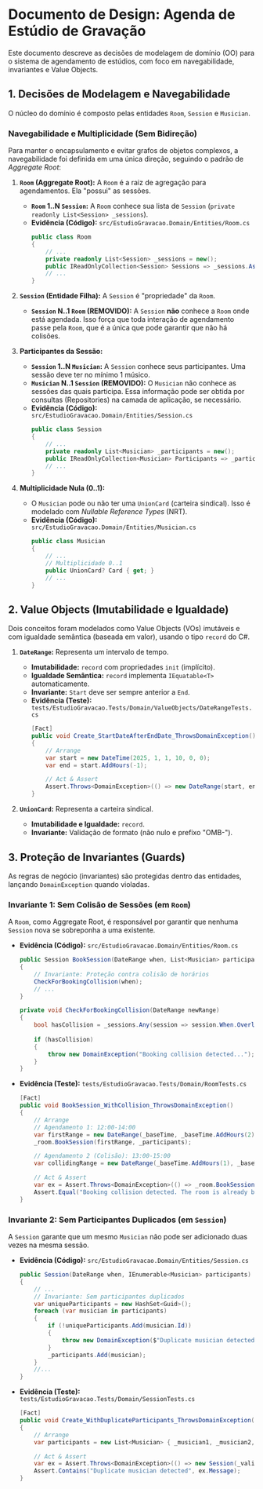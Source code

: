 # Documento de Design: Agenda de Estúdio de Gravação

Este documento descreve as decisões de modelagem de domínio (OO) para o sistema de agendamento de estúdios, com foco em navegabilidade, invariantes e Value Objects.

## 1. Decisões de Modelagem e Navegabilidade

O núcleo do domínio é composto pelas entidades `Room`, `Session` e `Musician`.

### Navegabilidade e Multiplicidade (Sem Bidireção)

Para manter o encapsulamento e evitar grafos de objetos complexos, a navegabilidade foi definida em uma única direção, seguindo o padrão de *Aggregate Root*:

1.  **`Room` (Aggregate Root):** A `Room` é a raiz de agregação para agendamentos. Ela "possui" as sessões.
    * **`Room` 1..N `Session`:** A `Room` conhece sua lista de `Session` (`private readonly List<Session> _sessions`).
    * **Evidência (Código):** `src/EstudioGravacao.Domain/Entities/Room.cs`
        ```csharp
        public class Room
        {
            // ...
            private readonly List<Session> _sessions = new();
            public IReadOnlyCollection<Session> Sessions => _sessions.AsReadOnly();
            // ...
        }
        ```

2.  **`Session` (Entidade Filha):** A `Session` é "propriedade" da `Room`.
    * **`Session` N..1 `Room` (REMOVIDO):** A `Session` **não** conhece a `Room` onde está agendada. Isso força que toda interação de agendamento passe pela `Room`, que é a única que pode garantir que não há colisões.

3.  **Participantes da Sessão:**
    * **`Session` 1..N `Musician`:** A `Session` conhece seus participantes. Uma sessão deve ter no mínimo 1 músico.
    * **`Musician` N..1 `Session` (REMOVIDO):** O `Musician` não conhece as sessões das quais participa. Essa informação pode ser obtida por consultas (Repositories) na camada de aplicação, se necessário.
    * **Evidência (Código):** `src/EstudioGravacao.Domain/Entities/Session.cs`
        ```csharp
        public class Session
        {
            // ...
            private readonly List<Musician> _participants = new();
            public IReadOnlyCollection<Musician> Participants => _participants.AsReadOnly();
            // ...
        }
        ```

4.  **Multiplicidade Nula (0..1):**
    * O `Musician` pode ou não ter uma `UnionCard` (carteira sindical). Isso é modelado com *Nullable Reference Types* (NRT).
    * **Evidência (Código):** `src/EstudioGravacao.Domain/Entities/Musician.cs`
        ```csharp
        public class Musician
        {
            // ...
            // Multiplicidade 0..1
            public UnionCard? Card { get; }
            // ...
        }
        ```

## 2. Value Objects (Imutabilidade e Igualdade)

Dois conceitos foram modelados como Value Objects (VOs) imutáveis e com igualdade semântica (baseada em valor), usando o tipo `record` do C#.

1.  **`DateRange`:** Representa um intervalo de tempo.
    * **Imutabilidade:** `record` com propriedades `init` (implícito).
    * **Igualdade Semântica:** `record` implementa `IEquatable<T>` automaticamente.
    * **Invariante:** `Start` deve ser sempre anterior a `End`.
    * **Evidência (Teste):** `tests/EstudioGravacao.Tests/Domain/ValueObjects/DateRangeTests.cs`
        ```csharp
        [Fact]
        public void Create_StartDateAfterEndDate_ThrowsDomainException()
        {
            // Arrange
            var start = new DateTime(2025, 1, 1, 10, 0, 0);
            var end = start.AddHours(-1);

            // Act & Assert
            Assert.Throws<DomainException>(() => new DateRange(start, end));
        }
        ```

2.  **`UnionCard`:** Representa a carteira sindical.
    * **Imutabilidade e Igualdade:** `record`.
    * **Invariante:** Validação de formato (não nulo e prefixo "OMB-").

## 3. Proteção de Invariantes (Guards)

As regras de negócio (invariantes) são protegidas dentro das entidades, lançando `DomainException` quando violadas.

### Invariante 1: Sem Colisão de Sessões (em `Room`)

A `Room`, como Aggregate Root, é responsável por garantir que nenhuma `Session` nova se sobreponha a uma existente.

* **Evidência (Código):** `src/EstudioGravacao.Domain/Entities/Room.cs`
    ```csharp
    public Session BookSession(DateRange when, List<Musician> participants)
    {
        // Invariante: Proteção contra colisão de horários
        CheckForBookingCollision(when);
        // ...
    }

    private void CheckForBookingCollision(DateRange newRange)
    {
        bool hasCollision = _sessions.Any(session => session.When.Overlaps(newRange));
        
        if (hasCollision)
        {
            throw new DomainException("Booking collision detected...");
        }
    }
    ```
* **Evidência (Teste):** `tests/EstudioGravacao.Tests/Domain/RoomTests.cs`
    ```csharp
    [Fact]
    public void BookSession_WithCollision_ThrowsDomainException()
    {
        // Arrange
        // Agendamento 1: 12:00-14:00
        var firstRange = new DateRange(_baseTime, _baseTime.AddHours(2));
        _room.BookSession(firstRange, _participants);

        // Agendamento 2 (Colisão): 13:00-15:00
        var collidingRange = new DateRange(_baseTime.AddHours(1), _baseTime.AddHours(3));

        // Act & Assert
        var ex = Assert.Throws<DomainException>(() => _room.BookSession(collidingRange, _participants));
        Assert.Equal("Booking collision detected. The room is already booked for this time range.", ex.Message);
    }
    ```

### Invariante 2: Sem Participantes Duplicados (em `Session`)

A `Session` garante que um mesmo `Musician` não pode ser adicionado duas vezes na mesma sessão.

* **Evidência (Código):** `src/EstudioGravacao.Domain/Entities/Session.cs`
    ```csharp
    public Session(DateRange when, IEnumerable<Musician> participants)
    {
        // ...
        // Invariante: Sem participantes duplicados
        var uniqueParticipants = new HashSet<Guid>();
        foreach (var musician in participants)
        {
            if (!uniqueParticipants.Add(musician.Id))
            {
                throw new DomainException($"Duplicate musician detected: {musician.Name}");
            }
            _participants.Add(musician);
        }
        //...
    }
    ```
* **Evidência (Teste):** `tests/EstudioGravacao.Tests/Domain/SessionTests.cs`
    ```csharp
    [Fact]
    public void Create_WithDuplicateParticipants_ThrowsDomainException()
    {
        // Arrange
        var participants = new List<Musician> { _musician1, _musician2, _musician1 }; // Duplicado

        // Act & Assert
        var ex = Assert.Throws<DomainException>(() => new Session(_validRange, participants));
        Assert.Contains("Duplicate musician detected", ex.Message);
    }
    ```
